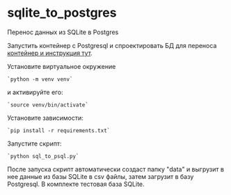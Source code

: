 # sqlite_to_postgres
Перенос данных из SQLite в Postgres


Запустить контейнер с Postgresql и спроектировать БД для переноса [контейнер и инструкция тут](https://github.com/wiky-avis/psql-container.git).

Установите виртуальное окружение

    `python -m venv venv`

и активируйте его:
    
    `source venv/bin/activate`

Установите зависимости:

    `pip install -r requirements.txt`

Запустите скрипт:

    `python sql_to_psql.py`


После запуска скрипт автоматически создаст папку "data" и выгрузит в нее данные из базы SQLite в csv файлы, затем загрузит в базу Postgresql. В комплекте тестовая база SQLite.
